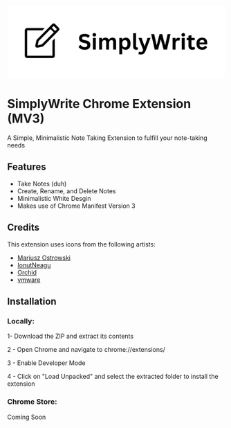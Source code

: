 
![SimplyWrite](SimplyWrite-banner.png)

# SimplyWrite Chrome Extension (MV3)

A Simple, Minimalistic Note Taking Extension to fulfill your note-taking needs


## Features

- Take Notes (duh)
- Create, Rename, and Delete Notes
- Minimalistic  White Desgin
- Makes use of Chrome Manifest Version 3 



## Credits

This extension uses icons from the following artists:

- [Mariusz Ostrowski](https://www.svgrepo.com/svg/446233/left-arrow-1)
- [IonutNeagu](https://www.svgrepo.com/svg/490436/trash-can)
- [Orchid](https://www.svgrepo.com/svg/509191/pencil)
- [vmware](https://www.svgrepo.com/svg/372568/note-edit)
## Installation

### Locally:

1- Download the ZIP and extract its contents

2 - Open Chrome and navigate to chrome://extensions/

3 - Enable Developer Mode

4 - Click on "Load Unpacked" and select the extracted folder to install the extension

### Chrome Store:

Coming Soon
